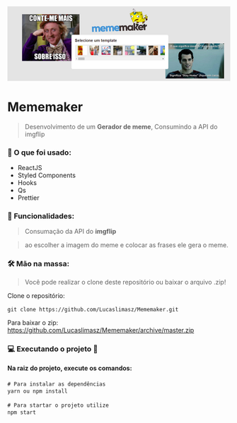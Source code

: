 <p align="center">
  <img src="wallpaper.jpg" alt="Credit Card" />
</p>

# Mememaker

> Desenvolvimento de um **Gerador de meme**, Consumindo a API do imgflip

### 📄 O que foi usado:

- ReactJS
- Styled Components
- Hooks
- Qs
- Prettier


### 🎯 Funcionalidades:

> Consumação da API do **imgflip**

> ao escolher a imagem do meme e colocar as frases ele gera o meme.

### 🛠 Mão na massa:

> Você pode realizar o clone deste repositório ou baixar o arquivo .zip!

Clone o repositório:

````
git clone https://github.com/Lucaslimasz/Mememaker.git
````

Para baixar o zip: https://github.com/Lucaslimasz/Mememaker/archive/master.zip

### 💻 Executando o projeto 🚀

#### Na raiz do projeto, execute os comandos:

````
# Para instalar as dependências
yarn ou npm install

# Para startar o projeto utilize
npm start
````
